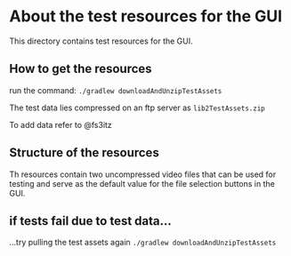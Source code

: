 # About the test resources for the GUI

This directory contains test resources for the GUI.

## How to get the resources

run the command:
```./gradlew downloadAndUnzipTestAssets```

The test data lies compressed on an ftp server as ```lib2TestAssets.zip```

To add data refer to @fs3itz

## Structure of the resources

Th resources contain two uncompressed video files that can be used for testing and serve as the
default value for the file selection buttons in the GUI.

## if tests fail due to test data...

...try pulling the test assets again
```./gradlew downloadAndUnzipTestAssets```
